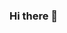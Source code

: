 ### Hi there 👋

<!--
**usernamedoesntexist/usernamedoesntexist** is a ✨ _special_ ✨ repository because its `README.md` (this file) appears on your GitHub profile.

Here are some ideas to get you started:

- 🌱 I’m currently learning Node.js
!['s GitHub stats](https://github-readme-stats.vercel.app/api?username=usernamedoesntexist&show_icons=true&theme=radical) [![Top Langs](https://github-readme-stats.vercel.app/api/top-langs/?username=usernamedoesntexist&layout=compact)](https://github.com/usernamedoesntexist/github-readme-stats)

-->
